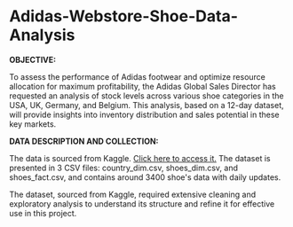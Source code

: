 # Adidas-Webstore-Shoe-Data-Analysis

**OBJECTIVE:**

To assess the performance of Adidas footwear and optimize resource allocation for maximum profitability, the Adidas Global Sales Director has requested an analysis of stock levels across various shoe categories in the USA, UK, Germany, and Belgium. This analysis, based on a 12-day dataset, will provide insights into inventory distribution and sales potential in these key markets.


**DATA DESCRIPTION AND COLLECTION:**

The data is sourced from Kaggle. [Click here to access it.](https://www.kaggle.com/datasets/tamsnd/adidas-webstore-shoe-data)
The dataset is presented in 3 CSV files: country_dim.csv, shoes_dim.csv, and shoes_fact.csv, and contains around 3400 shoe's data with daily updates.

The dataset, sourced from Kaggle, required extensive cleaning and exploratory analysis to understand its structure and refine it for effective use in this project.
